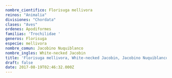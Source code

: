 ```yaml
---
nombre_cientifico: Florisuga mellivora
reinos: "Animalia"
divisiones: "Chordata"
clases: "Aves"
ordenes: Apodiformes
familias: 'Trochilidae '
generos: Florisuga
especie: mellivora
nombre_comun: Jacobino Nuquiblanco
nombre_ingles: White-necked Jacobin
title: 'Florisuga mellivora, White-necked Jacobin, Jacobino Nuquiblanco'
draft: false
date: 2017-08-19T02:46:32.000Z
---
```


